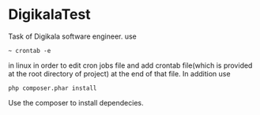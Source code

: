 # DigikalaTest
Task of Digikala software engineer.
use 
```
~ crontab -e
```
in linux in order to edit cron jobs file and add crontab file(which is provided at the root directory of project) at the end of that file.
In addition use 
```
php composer.phar install
```
Use the composer to install dependecies.
